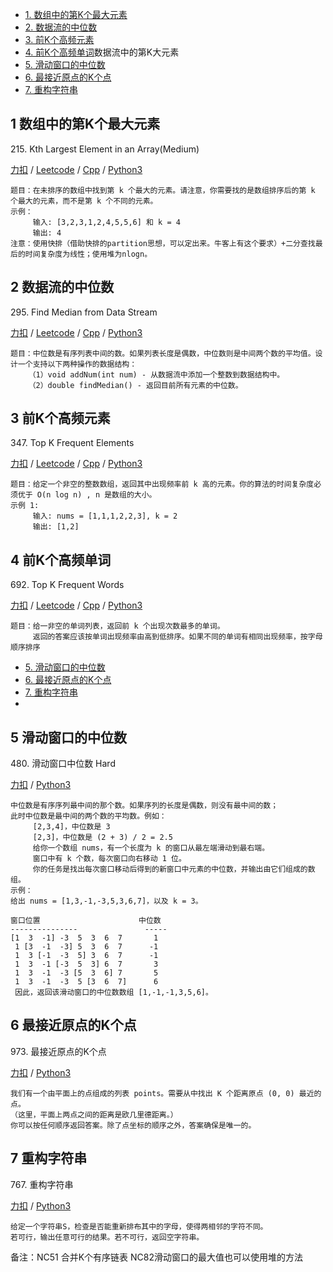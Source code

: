 <!-- GFM-TOC -->
* [1. 数组中的第K个最大元素](#1-数组中的第K个最大元素)
* [2. 数据流的中位数](#2-数据流的中位数)
* [3. 前K个高频元素](#3-前K个高频元素)
* [4. 前K个高频单词](#4-前K个高频单词)数据流中的第K大元素
* [5. 滑动窗口的中位数](#5-滑动窗口的中位数)  
* [6. 最接近原点的K个点](#6-最接近原点的K个点)  
* [7. 重构字符串](#7-重构字符串)
<!-- GFM-TOC -->

## 1 数组中的第K个最大元素
215\. Kth Largest Element in an Array(Medium)

[力扣](https://leetcode-cn.com/problems/kth-largest-element-in-an-array/) / [Leetcode](https://leetcode.com/problems/kth-largest-element-in-an-array/) / [Cpp](../ds_2_heap/L215-m.cpp) / [Python3](../python-algorithm/ds_2_heap/L215-m.py)
```
题目：在未排序的数组中找到第 k 个最大的元素。请注意，你需要找的是数组排序后的第 k 个最大的元素，而不是第 k 个不同的元素。
示例：
     输入: [3,2,3,1,2,4,5,5,6] 和 k = 4
     输出: 4
注意：使用快排（借助快排的partition思想，可以定出来。牛客上有这个要求）+二分查找最后的时间复杂度为线性；使用堆为nlogn。
```

## 2 数据流的中位数
295\. Find Median from Data Stream  

[力扣](https://leetcode-cn.com/problems/find-median-from-data-stream/) / [Leetcode](https://leetcode.com/problems/find-median-from-data-stream/) / [Cpp](../ds_2_heap/L295-h.cpp) / [Python3](../python-algorithm/ds_2_heap/L295-h.py)
```
题目：中位数是有序列表中间的数。如果列表长度是偶数，中位数则是中间两个数的平均值。设计一个支持以下两种操作的数据结构：
    （1）void addNum(int num) - 从数据流中添加一个整数到数据结构中。
    （2）double findMedian() - 返回目前所有元素的中位数。
```

## 3 前K个高频元素
347\. Top K Frequent Elements  

[力扣](https://leetcode-cn.com/problems/top-k-frequent-elements/) / [Leetcode](https://leetcode.com/problems/top-k-frequent-elements/) / [Cpp](../ds_2_heap/L347-m.cpp) / [Python3](../python-algorithm/ds_2_heap/L347-m.py)
```
题目：给定一个非空的整数数组，返回其中出现频率前 k 高的元素。你的算法的时间复杂度必须优于 O(n log n) , n 是数组的大小。
示例 1:
     输入: nums = [1,1,1,2,2,3], k = 2
     输出: [1,2]
```

## 4 前K个高频单词
692\. Top K Frequent Words  

[力扣](https://leetcode-cn.com/problems/top-k-frequent-words/) / [Leetcode](https://leetcode.com/problems/top-k-frequent-words/) / [Cpp](../ds_2_heap/L692-m.cpp) / [Python3](../python-algorithm/ds_2_heap/L692-m.py)
```
题目：给一非空的单词列表，返回前 k 个出现次数最多的单词。
     返回的答案应该按单词出现频率由高到低排序。如果不同的单词有相同出现频率，按字母顺序排序
```
* [5. 滑动窗口的中位数](#5-滑动窗口的中位数)  
* [6. 最接近原点的K个点](#6-最接近原点的K个点)  
* [7. 重构字符串](#7-重构字符串)
* 
## 5 滑动窗口的中位数  
480\. 滑动窗口中位数    Hard   

[力扣](https://leetcode-cn.com/problems/sliding-window-median/) / [Python3](../python-algorithm/ds_2_heap/L480-h.py)     
```
中位数是有序序列最中间的那个数。如果序列的长度是偶数，则没有最中间的数；
此时中位数是最中间的两个数的平均数。例如：
     [2,3,4]，中位数是 3
     [2,3]，中位数是 (2 + 3) / 2 = 2.5
     给你一个数组 nums，有一个长度为 k 的窗口从最左端滑动到最右端。
     窗口中有 k 个数，每次窗口向右移动 1 位。
     你的任务是找出每次窗口移动后得到的新窗口中元素的中位数，并输出由它们组成的数组。
示例：
给出 nums = [1,3,-1,-3,5,3,6,7]，以及 k = 3。

窗口位置                      中位数
---------------               -----
[1  3  -1] -3  5  3  6  7       1
 1 [3  -1  -3] 5  3  6  7      -1
 1  3 [-1  -3  5] 3  6  7      -1
 1  3  -1 [-3  5  3] 6  7       3
 1  3  -1  -3 [5  3  6] 7       5
 1  3  -1  -3  5 [3  6  7]      6
 因此，返回该滑动窗口的中位数数组 [1,-1,-1,3,5,6]。

```

## 6 最接近原点的K个点  
973\. 最接近原点的K个点

[力扣](https://leetcode-cn.com/problems/k-closest-points-to-origin/) / [Python3](../python-algorithm/ds_2_heap/L973-m.py)     
```
我们有一个由平面上的点组成的列表 points。需要从中找出 K 个距离原点 (0, 0) 最近的点。
（这里，平面上两点之间的距离是欧几里德距离。）
你可以按任何顺序返回答案。除了点坐标的顺序之外，答案确保是唯一的。
```

## 7 重构字符串  
767\. 重构字符串

[力扣](https://leetcode-cn.com/problems/k-closest-points-to-origin/) / [Python3](../python-algorithm/ds_2_heap/L973-m.py)     
```
给定一个字符串S，检查是否能重新排布其中的字母，使得两相邻的字符不同。
若可行，输出任意可行的结果。若不可行，返回空字符串。
```

备注：NC51 合并K个有序链表 NC82滑动窗口的最大值也可以使用堆的方法
